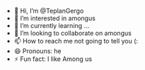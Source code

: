 - 👋 Hi, I’m @TeplanGergo
- 👀 I’m interested in amongus
- 🌱 I’m currently learning ...
- 💞️ I’m looking to collaborate on amongus
- 📫 How to reach me not going to tell you (:
- 😄 Pronouns: he
- ⚡ Fun fact: I like Among us

<!---
TeplanGergo/TeplanGergo is a ✨ special ✨ repository because its `README.md` (this file) appears on your GitHub profile.
You can click the Preview link to take a look at your changes.
--->
